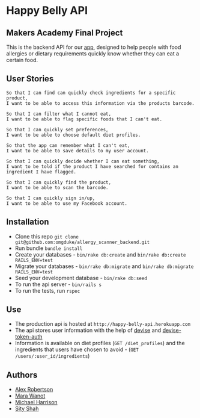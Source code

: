 # Happy Belly API

Makers Academy Final Project
----------------------------
This is the backend API for our [app](https://github.com/omgduke/allergy_scanner_frontend), designed to help people with food allergies or dietary requirements quickly know whether they can eat a certain food.

User Stories
------------
```
So that I can find can quickly check ingredients for a specific product,
I want to be able to access this information via the products barcode.

So that I can filter what I cannot eat,
I want to be able to flag specific foods that I can't eat.

So that I can quickly set preferences,
I want to be able to choose default diet profiles.

So that the app can remember what I can't eat,
I want to be able to save details to my user account.

So that I can quickly decide whether I can eat something,
I want to be told if the product I have searched for contains an ingredient I have flagged.

So that I can quickly find the product,
I want to be able to scan the barcode.

So that I can quickly sign in/up,
I want to be able to use my Facebook account.

```

Installation
-------
- Clone this repo `git clone git@github.com:omgduke/allergy_scanner_backend.git`
- Run bundle `bundle install`
- Create your databases - `bin/rake db:create` and `bin/rake db:create RAILS_ENV=test`
- Migrate your databases - `bin/rake db:migrate` and `bin/rake db:migrate RAILS_ENV=test`
- Seed your development database - `bin/rake db:seed`
- To run the api server - `bin/rails s`
- To run the tests, run `rspec`

Use
-------
- The production api is hosted at `http://happy-belly-api.herokuapp.com`
- The api stores user information with the help of [devise](https://github.com/plataformatec/devise) and [devise-token-auth](https://github.com/lynndylanhurley/devise_token_auth)
- Information is available on diet profiles (`GET /diet_profiles`) and the ingredients that users have chosen to avoid - (`GET /users/:user_id/ingredients`)

Authors
-------
- [Alex Robertson](https://github.com/OMGDuke)
- [Mara Wanot](https://github.com/GeekG1rl)
- [Michael Harrison](https://github.com/harrim91)
- [Sity Shah](https://github.com/sitypop)
